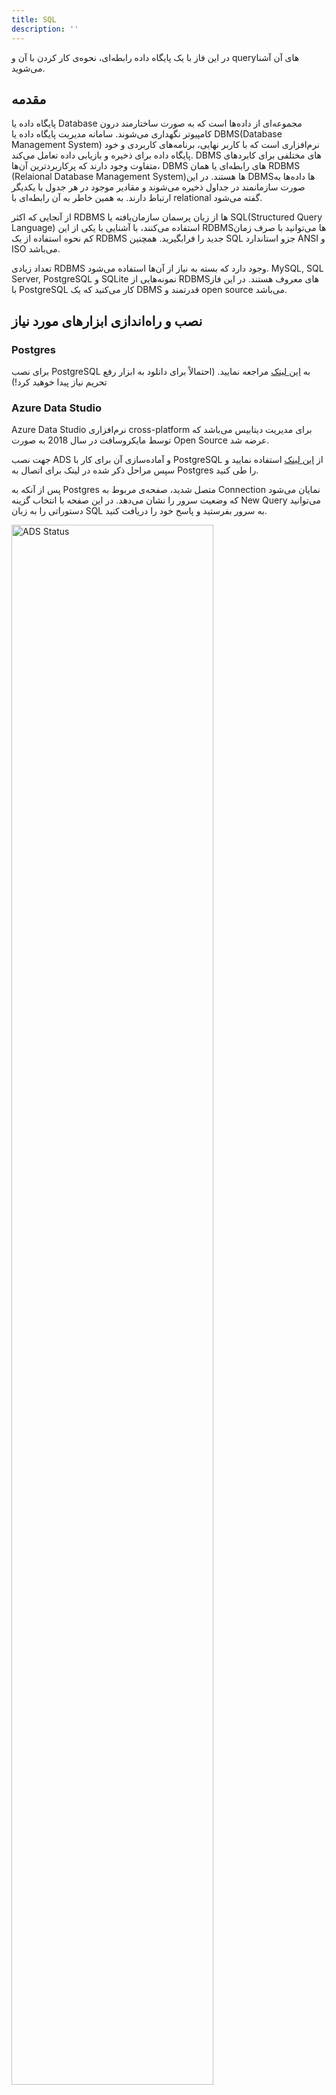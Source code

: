 ```yaml
---
title: SQL
description: ''
---
```


در این فاز با یک پایگاه داده رابطه‌ای، نحوه‌ی کار کردن با آن و
queryهای آن آشنا می‌شوید.

## مقدمه

پایگاه داده یا 
Database 
مجموعه‌ای از داده‌ها است که به صورت ساختارمند درون کامپیوتر نگهداری می‌شوند. 
سامانه مدیریت پایگاه داده یا 
DBMS(Database Management System)
نرم‌افزاری است که با کاربر نهایی، برنامه‌های کاربردی و خود پایگاه داده برای ذخیره و بازیابی داده تعامل می‌کند.
DBMS
های مختلفی برای کابردهای متفاوت وجود دارند که پرکاربردترین
آن‌ها، 
DBMS
های رابطه‌ای یا همان
RDBMS (Relaional Database Management System)ها هستند. در این 
DBMSها داده‌ها به صورت سازمانمند در جداول ذخیره می‌شوند و مقادیر موجود در هر جدول با یکدیگر ارتباط دارند. به همین خاطر به آن رابطه‌ای با 
relational 
گفته می‌شود.

از آنجایی که اکثر 
RDBMS
ها از زبان پرسمان سازمان‌یافته یا 
SQL(Structured Query Language)
استفاده می‌کنند، با آشنایی با یکی از این 
RDBMSها می‌توانید با صرف زمان کم نحوه استفاده از یک 
RDBMS 
جدید را فرابگیرید. همچنین 
SQL 
جزو استاندارد 
ANSI 
و 
ISO 
می‌باشد.

تعداد زیادی RDBMS وجود دارد که بسته به نیاز از آن‌ها استفاده می‌شود.
MySQL, SQL Server, PostgreSQL و SQLite
نمونه‌هایی از 
RDBMSهای معروف هستند. در این فاز با PostgreSQL کار می‌کنید که یک DBMS قدرتمند و open source می‌باشد.


## نصب و راه‌اندازی ابزارهای مورد نیاز

### Postgres
برای نصب PostgreSQL به [این لینک](https://www.postgresql.org/download/) مراجعه نمایید. (احتمالاً برای دانلود به ابزار رفع تحریم نیاز پیدا خوهید کرد!)

### Azure Data Studio

Azure Data Studio نرم‌افزاری cross-platform برای مدیریت دیتابیس می‌باشد که
توسط مایکروسافت در سال 2018 به صورت 
Open Source
عرضه شد.

 جهت نصب  ADS و آماده‌سازی آن برای کار با PostgreSQL از [این لینک](https://docs.microsoft.com/en-us/sql/azure-data-studio/quickstart-postgres) استفاده نمایید و سپس مراحل ذکر شده در لینک برای اتصال به Postgres را طی کنید.


پس از آنکه به 
Postgres 
متصل شدید، صفحه‌ی مربوط به 
Connection 
نمایان می‌شود که وضعیت سرور را نشان می‌دهد. در این صفحه با انتخاب گزینه 
New Query 
می‌توانید دستوراتی را به زبان 
SQL 
به سرور بفرستید و پاسخ خود را دریافت کنید.
        <div dir="ltr"><img src="./images/phase07-ADS-status.png" alt="ADS Status" width="80%"></div>

پس از نوشتن query  با فشردن کلید 
F5 
یا کلیک بر روی دکمه Run، آن را اجرا کنید. سعی کنید از اینجا به بعد هر دستوری که در داک مشاهده می‌کنید را برای خودتان اجرا نمایید. 
    <div dir="ltr"><img src="./images/phase07-ADS-query.png" alt="ADS Query" width="80%"></div>

## Database در PostgreSQL

یک 
Database 
در 
PostgreSQL 
مجموعه‌ای از چند شئ از نوع جدول
(Table)
، رویه ذخیره شده
(Stored Procedure)
، تابع
(Function)
، نما
(View)
و ... است. اگر این عبارات برایتان ناآشنا است نگران نباشید! درادامه با آن‌ها آشنا می‌شوید. فعلا در این حد بدانید که داده‌ها در 
PostgreSQL
باید در یک 
Database 
وجود داشته باشند.


## ایجاد و حذف Database

همانظور که در تعاریف دیدیم برای کار با داده باید حداقل یک 
Database 
ایجاد کنیم. 
<div dir="ltr">

```
CREATE DATABASE database_name;
```
</div>
برای مثال:
<div dir="ltr">

```
CREATE DATABASE StarAcademy;
```
</div>
با اجرای این دستور، دیتابیس ساخته می‌شود و با 
Refresh 
کردن 
Databases
دیتابیس 
StarAcademy
مشاهده می‌شود.

پس از اجرا کردن هر دستور، 
ADS 
پیغامی متناسب با موفقیت و یا عدم موفقیت 
Query 
اجرا شده چاپ می‌کند. در صورت مواجه شدن با خطا، پیغام مربوط به خطا نیز چاپ می‌شود که به رفع خطا کمک می‌کند.
<div dir="ltr"><img src="./images/phase07-ADS-message.png"alt="ADS Message" width="80%"></div>

برای حذف یک دیتابیس نیز از دستور زیر استفاده می‌شود.
<div dir="ltr">

```
DROP DATABASE database_name;
```
</div>

## Data Type

Data Type، 
نوع داده‌ای است که هر ستون در جدول یا متغیر می‌تواند ذخیره کند. 
برای آشنایی با Data Typeهای پرکاربرد PostgreSQL از [این لینک](https://www.geeksforgeeks.org/postgresql-data-types/) استفاده کنید.  همچنین در صورت نیاز می‌توانید از [مستندات Postgresql.org](https://www.postgresql.org/docs/current/datatype.html) هم بهره ببرید.

## جدول 

جدول یا 
Table 
شئ‌ای است که داده‌ها را به صورت سطر 
(Row) 
و ستون 
(Column)
ذخیره می‌کند.
برای ساختن جدول از دستور زیر استفاده می‌کنیم.
<div dir="ltr">

```
CREATE TABLE tableName
( 
    column_1 datatype [ NULL | NOT NULL ],
    column_2 datatype [ NULL | NOT NULL ],
    ...
);
```
</div>
برای مثال جدول دانشجو را به صورت زیر می‌سازیم. با نوشتن 
NOT NULL 
 بعد از تعریف هر ستون، دادن مقدار به آن ستون در هنگام افزودن داده الزامی می‌شود. (در واقع مقدار آن ستون نمی‌تواند NULL باشد)

<div dir="ltr">

```
CREATE TABLE Student
(
    StudentNumber VARCHAR(8) NOT NULL,
    Grade FLOAT(2),
    FirstName VARCHAR(20) NOT NULL,
    LastName VARCHAR(20) NOT NULL,
    IsMale BOOLEAN NOT NULL,
    DateOfBirth TIMESTAMP NOT NULL,
    LeftUnitsCount INT NOT NULL
);
```
</div>
پس از ساختن جدول می‌توانیم با دستور زیر داده‌ی مورد نظر را در جدول قرار دهیم.
<div dir="ltr">

```
INSERT INTO tableName
(column_1, column_2, ... )
VALUES
(expression_1, expression_2, ... ),
(expression_1, expression_2, ... ),
...;
```
</div>
برای مثال با دستور زیر داده متناظر به جدول اضافه می‌شود.
 <div dir="ltr">

```
INSERT INTO Student(FirstName, LastName, DateOfBirth, IsMale, LeftUnitsCount, StudentNumber)
VALUES('Ava', 'Ahmadi', 'Feb 15, 2002', false, 140, '99100200');
```
</div>
همچنین با حفظ ترتیب ستون‌ها، می‌توان بدون نیاز به مشخص کردن نام هر ستون، داده را اضافه کرد. مانند دستور زیر:
<div dir="ltr">

```
INSERT into Student values
(
    '98100200',
    13.234,
    'علی',
    'احمدی',
    true,
    '1/22/2001',
    92
);
```
</div>
پس از قرار دادن داده‌ها در جدول، با کوئری زیر می‌توانیم داده ذخیره شده در جدول را دریافت کنیم.
<div dir="ltr">

```
SELECT column1, column2, ...
FROM tableName
[WHERE condition];
```
</div>
برای مثال برای دریافت داده تمام دانشجویانی که اضافه کرده‌ایم، دستور زیر را اجرا می‌کنیم.
<div dir="ltr">

```
SELECT *
FROM Student;
```
</div>
هانطور که مشاهده می‌کنید، به جای نام ستون‌ها از "*" استفاده شده است. که به معنی همه ستون‌ها می‌باشد. در واقع این دستور با دستور زیر معادل است. 
<div dir="ltr">

```
SELECT StudentNumber, Grade, FirstName, LastName, IsMale,DateOfBirth, LeftUnitsCount
FROM Student;
```
</div>
با اجرای دستور بالا، 
ADS 
داده‌ها را مانند شکل زیر به صورت جدول در 
Results Tab
 نمایش می‌دهد.
با استفاده از 
Operatorها در عبارتی که با 
Where 
شروع می‌شود، می‌توانیم شروط و محدودیت‌هایی بر روی داده دریافت شده قرار دهیم. برای مثال دستور زیر افرادی که جنسیت آن‌ها مرد و معدلشان بین 10 تا 15 است را نمایش می‌دهد.
<div dir="ltr">

```
SELECT *
FROM Student
WHERE IsMale = true AND 10 < Grade AND Grade < 15;
```
</div>
همان 
Query 
بالا را به صورت زیر هم می‌توان نوشت.
<div dir="ltr">

```
SELECT *
FROM Student
WHERE IsMale = true AND Grade BETWEEN 10 AND 15;
```
</div>
در هر دو صورت خروجی به شکل زیر خواهد بود:
<div dir="ltr"><img src="./images/phase07-ADS-select.png" alt="ADSSelect" width="80%"></div>
در جدول زیر 
Operatorهای موجود را مشاهده می‌کنید. همچنین مانند مثال بالا می‌توانید تعدادی از 
Cluaseها را با یکدیگر 
AND
یا 
OR
کنید.
<div dir="ltr">

| Operator | توضیحات | Example |
| :---: | :---: | :---: |
| = | Equal | StudentNumber = '98100200'|
| >, >= | Greater than, Greater than equal | Grade > 15,Grade >= 15 |
| <, <= | Less than, Less than equal | Grade < 12, Grade <=12 |
| <> or != | Not equal | IsMale <> true or IsMale != true |
| BETWEEN | Between a certain range | Grade BETWEEN 14 AND 17 |
| LIKE | Search for a pattern | StudentNumber LIKE '98%' |
| IN | To specify multiple possible values for a column |LastName IN ('Ahmadi', 'احمدی') |
</div>
پس از ساختن جدول، با دستورات زیر می‌توانیم ستون‌های آن را ویرایش کنیم. 
<div dir="ltr">

```
ALTER TABLE tableName ADD column1 datatype, column2datatype, ...;
ALTER TABLE tableName DROP COLUMN column1, column2, ...;
ALTER TABLE tableName ALTER COLUMN column1 datatype,column2 datatype, ...;
```
</div>
با دستور زیر می‌توانیم یک جدول را حذف کنیم.

<div dir="ltr">

```
DROP TABLE tableName;
```
</div>
همچنین برای حذف داده‌های درون یک جدول و حفظ ساختار جدول از دستور زیر استفاده می‌کنیم.

<div dir="ltr">

```
DELETE FROM tableName;
```
</div>

## کلیدها

### Primary Key
Primary Key 
یک ستون یا ترکیبی از ستون‌ها است که یک داده را به صورت منحصر به‌فرد مشخص می‌کند. قوانین زیر بر 
Primary Key
حاکم هستند : 
1. هر جدول فقط می‌تواند یک Primary Key داشته باشد.
1. تمامی مقادیر موجود برای Primary Key منحصر به‌فرد هستند.
1. DBMS اجازه‌ی اضافه کردن داده‌ای که Primary Key آن از قبل موجود است، را نمی‌دهد.
1. Primary Key نمی‌تواند NULL باشد.


برای ساختن Primary Key می‌توانیم جدولی که از قبل موجود است را با دستور زیر تغییر دهیم.
<div dir="ltr">

```
ALTER TABLE tableName
ADD CONSTRAINT constraintName PRIMARY KEY (columncolumn_2, ..., column_n);
```
</div>
برای مثال جدول Student موجود را به این صورت تغییر می‌دهیم : 
<div dir="ltr">

``` 
ALTER TABLE Student
ADD CONSTRAINT studentPK PRIMARY KEY (StudentNumber);
```

در واقع 
Constraint 
برای مشخص کردن قانون برای داده‌های جدول استفاده می‌شود. عبارت 
NOT NULL 
که قبلا با آن در ساختن جدول آشنا شدید نیز یک 
Constraint 
است. حال در اینجا دریافتید که 
Primary Key 
هم 
Constraint 
است.

همچنین می‌توان PRIMARY KEY را در زمان ساخت جدول مشخص نمود:
<div dir="ltr">

``` 
CREATE TABLE Student2
(
    StudentNumber VARCHAR(8) NOT NULL PRIMARY KEY,
    Grade FLOAT(2),
    FirstName VARCHAR(20) NOT NULL,
    LastName VARCHAR(20) NOT NULL,
    IsMale BOOLEAN NOT NULL,
    DateOfBirth TIMESTAMP NOT NULL,
    LeftUnitsCount INT NOT NULL
);
```
</div>

### Foreign Key
سForeign Key 
کلیدی برای ارتباط جداول است. در واقع 
Foreign Key 
ستونی است که به 
Primary Key 
سایر جداول همان پایگاه داده ارجاع می‌دهد. قوانین 
Foreign Key 
عبارتند از : 
1. Foreign Key می‌تواند NULL باشد.
1. جدولی که Foreign Key دارد را فرزند (Child)، و جدولی که به آن ارجاع داده می‌شود را والد (Parent) می‌نامیم.
برای ایجاد یک 
Foreign Key
در هنگام ایجاد جدول یا پس از ایجاد آن، یک 
Constraint 
اضافه می‌کنیم. 
برای مثال جدولی جدید برای ثبت‌نام در هر درس می‌سازیم. در این جدول نام درس و شماره دانشجویی فرد ثبت‌نام شده را به صورت 
Foreign Key 
نگه می‌داریم. برای ساختن این جدول از دستور زیر استفاده می‌کنیم.
<div dir="ltr">

``` 
CREATE TABLE Enrollment
(
    CourseName VARCHAR(20),
    ParticipantStudentNumber VARCHAR(8),
    CONSTRAINT studentNumberFK FOREIGN KEY (ParticipantStudentNumber)
    REFERENCES Student(StudentNumber)
);
```
</div>
حال رفتار 
Foreign Key 
را با افزودن 3 داده جدید بررسی می‌کنیم.
<div dir="ltr">

``` 
INSERT INTO Enrollment VALUES
('Data Structures', '98100200');
```

```
INSERT INTO Enrollment VALUES
('Advance Programming', NULL);
```

```
INSERT INTO Enrollment VALUES
('Advance Programming', '97100200');
```
</div>
<div dir="ltr"><img src="./images/phase07-ADS-foreign-key-error.png"alt="ADS Foreign Key Error" width="80%"></div>
همانطور که در تصویر مشاهده می‌کنید، دستور اول که مقدار 
Foreign Key
آن در جدول 
Student 
موجود بود و دستور دوم که 
Foreign Key 
در آن 
NULL 
بود با موفقیت اجرا شده‌اند. اما دستور سوم که 
Foreign Key 
آن در جدول 
Student 
موجود نبود با خطا مواجه شده است.

## آشنایی با T-SQL

**T-SQL(Transact-SQL)**
زبان توسعه داده شده توسط مایکروسافت است که قابلیت‌هایی مثلمتغییر، مدیریت استثنا 
(Exception)
، رویه‌ی ذخیره شده 
(Stored Procedure) 
و ... را به 
SQL Server 
اضافه می‌کند. دقت کنید که 
T-SQL 
در کنار 
SQL 
قرار دارد و 
SQL Server
از 
SQL 
استاندارد پشتیبانی می‌کند. برای مثال به کمک لینک‌های زیر،می‌توانید با متغییرها و عبارات شرطی آشنا شوید. نیاز نیستاین مبحث را عمیق بخوانید.
- [SQL Variables: Basics and usage](https://www.sqlshackcom/sql-variables-basics-and-usage/)
- [SQL Server IF ELSE](https://www.sqlservertutorial.net/sql-server-stored-procedures/sql-server-if-else/)

## Joins

Join
ها از مهم‌ترین دستورات 
SQL 
تلقی می‌شوند. با استفاده از 
Join
ها می‌توانیم داده را از چند جدول به کمک 
Key 
و با یک دستور دریافت کنیم. در 
SQL 
چهار نوع 
Join 
وجود دارد که مشاهده عملکرد هر یک از آن‌ها در نمودار 
Venn 
راحت‌تر است. پس شکل زیر را به دقت بررسی کنید.
<div dir="ltr"><img src="./images/phase07-SQL-joins.png" alt="SQLJoins" width="80%"></div>
حال نمونه‌ی هر 
Join 
را در دستورات زیر مشاهده می‌کنید. مقادیر اولیه جدول 
Enrollment (Child)
و 
Student (Parent)
نیر در ابتدا نشان داده شده است.
<div dir="ltr">
<img src="./images/phase07-join-example-primary-tables.png" alt="SQLJoin Primary Tables" width="80%">
<img src="./images/phase07-inner-join.png" alt="Inner Join"width="80%">
<img src="./images/phase07-left-join.png" alt="Left Join"width="80%">
<img src="./images/phase07-right-join.png" alt="Right Join"width="80%">
<img src="./images/phase07-full-outer-join.png" alt="Full OuterJoin" width="80%">
    </div>

## تابع‌ها

SQL 
توابع زیادی برای انجام محاسبات بر روی داده‌ها دارد که بهصورت کلی در دو دسته قرار می‌گیرند.
1. Aggregate Functions : ورودی تابع مقادیر موجود در جدولمی‌باشد. چند نمونه از این توابع رو در زیر مشاهده می‌کنید.
    - [AVG](http://www-db.deis.unibo.it/courses/TW/DOCS/w3schools/sql/sql_func_avg.asp.html)
    - [COUNT](http://www-db.deis.unibo.it/courses/TW/DOCS/w3schools/sql/sql_func_count.asp.html)
    - [MIN](http://www-db.deis.unibo.it/courses/TW/DOCS/w3schools/sql/sql_func_min.asp.html)
1. Scalar Functions : ورودی تابع در زمان صدا زدن به آن دادهمی‌شود. چند نمونه از این توابع نیز در ادامه آمده است.
    - [ROUND](http://www-db.deis.unibo.it/courses/TW/DOCS/w3schools/sql/sql_func_round.asp.html)
    - [SUBSTRING](https://www.guru99.com/sql-server-substring.html)
**GROUP BY**
<div dir="ltr">

``` 
SELECT column_name, aggregate_function(column_name)
FROM table_name
WHERE column_name operator value
GROUP BY column_name; 
```
</div>
با استفاده از دستور 
GROUP BY
می‌توان ستون‌ها را دسته بندی کرد. این دستور با 
Aggregate Funcitons 
به کار می‌رود. برای مثال دستور زیر تعداد آقایان و خانم‌هارا خروجی می‌دهد.
<div dir="ltr">

``` 
SELECT IsMale, COUNT(IsMale) FROM Student GROUP BY IsMale;
```
</div>
دستور زیر تعداد دروس ثبت‌نام شده هز دانشجو را نشان می‌دهد.
<div dir="ltr">

``` 
SELECT ParticipantStudentNumber, COUN(ParticipantStudentNumber)
FROM Enrollment 
GROUP BY ParticipantStudentNumber;
```
</div>